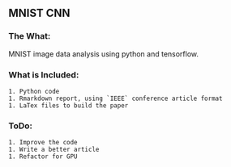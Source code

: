 ## MNIST CNN 



### The What:

MNIST image data analysis using python and tensorflow. 


### What is Included:

	1. Python code
	1. Rmarkdown report, using `IEEE` conference article format
	1. LaTex files to build the paper

### ToDo:

	1. Improve the code
	1. Write a better article
	1. Refactor for GPU
 

